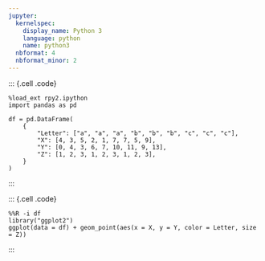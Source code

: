 ```yaml
---
jupyter:
  kernelspec:
    display_name: Python 3
    language: python
    name: python3
  nbformat: 4
  nbformat_minor: 2
---
```


::: {.cell .code}
``` {.python}
%load_ext rpy2.ipython
import pandas as pd

df = pd.DataFrame(
    {
        "Letter": ["a", "a", "a", "b", "b", "b", "c", "c", "c"],
        "X": [4, 3, 5, 2, 1, 7, 7, 5, 9],
        "Y": [0, 4, 3, 6, 7, 10, 11, 9, 13],
        "Z": [1, 2, 3, 1, 2, 3, 1, 2, 3],
    }
)
```
:::

::: {.cell .code}
``` {.python}
%%R -i df
library("ggplot2")
ggplot(data = df) + geom_point(aes(x = X, y = Y, color = Letter, size = Z))
```
:::
